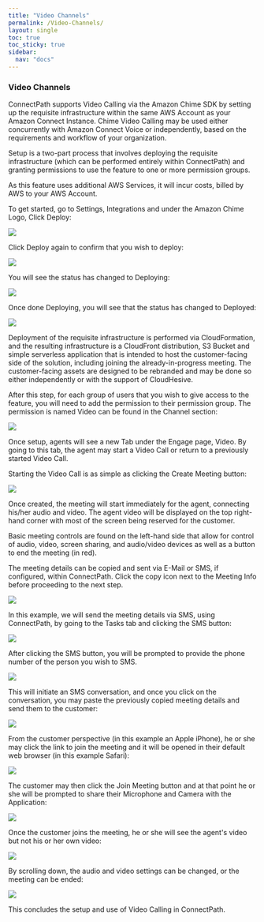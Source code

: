 ```yaml
---
title: "Video Channels"
permalink: /Video-Channels/
layout: single
toc: true
toc_sticky: true
sidebar:
  nav: "docs"
---
```


### Video Channels

ConnectPath supports Video Calling via the Amazon Chime SDK by setting
up the requisite infrastructure within the same AWS Account as your
Amazon Connect Instance. Chime Video Calling may be used either
concurrently with Amazon Connect Voice or independently, based on the
requirements and workflow of your organization.

Setup is a two-part process that involves deploying the requisite
infrastructure (which can be performed entirely within ConnectPath) and
granting permissions to use the feature to one or more permission
groups.

As this feature uses additional AWS Services, it will incur costs,
billed by AWS to your AWS Account.

To get started, go to Settings, Integrations and under the Amazon
Chime Logo, Click Deploy:

![](./Video-Channels/media/image1.png)

Click Deploy again to confirm that you wish to deploy:

![](./Video-Channels/media/image2.png)

You will see the status has changed to Deploying:

![](./Video-Channels/media/image3.png)

Once done Deploying, you will see that the status has changed to
Deployed:

![](./Video-Channels/media/image4.png)

Deployment of the requisite infrastructure is performed via
CloudFormation, and the resulting infrastructure is a CloudFront
distribution, S3 Bucket and simple serverless application that is
intended to host the customer-facing side of the solution, including
joining the already-in-progress meeting. The customer-facing assets are
designed to be rebranded and may be done so either independently or with
the support of CloudHesive.

After this step, for each group of users that you wish to give access to
the feature, you will need to add the permission to their permission
group. The permission is named Video can be found in the Channel
section:

![](./Video-Channels/media/image5.png)

Once setup, agents will see a new Tab under the Engage page, Video. By
going to this tab, the agent may start a Video Call or return to a
previously started Video Call.

Starting the Video Call is as simple as clicking the Create Meeting
button:

![](./Video-Channels/media/image6.png)

Once created, the meeting will start immediately for the agent,
connecting his/her audio and video. The agent video will be displayed on
the top right-hand corner with most of the screen being reserved for the
customer.

Basic meeting controls are found on the left-hand side that allow for
control of audio, video, screen sharing, and audio/video devices as well
as a button to end the meeting (in red).

The meeting details can be copied and sent via E-Mail or SMS, if
configured, within ConnectPath. Click the copy icon next to the Meeting
Info before proceeding to the next step.

![](./Video-Channels/media/image7.png)

In this example, we will send the meeting details via SMS, using
ConnectPath, by going to the Tasks tab and clicking the SMS button:

![](./Video-Channels/media/image8.png)

After clicking the SMS button, you will be prompted to provide the phone
number of the person you wish to SMS.

![](./Video-Channels/media/image9.png)

This will initiate an SMS conversation, and once you click on the
conversation, you may paste the previously copied meeting details and
send them to the customer:

![](./Video-Channels/media/image10.png)

From the customer perspective (in this example an Apple iPhone), he or
she may click the link to join the meeting and it will be opened in
their default web browser (in this example Safari):

![](./Video-Channels/media/image11.png)

The customer may then click the Join Meeting button and at that point he
or she will be prompted to share their Microphone and Camera with the
Application:

![](./Video-Channels/media/image12.png)

Once the customer joins the meeting, he or she will see the agent's
video but not his or her own video:

![](./Video-Channels/media/image13.png)

By scrolling down, the audio and video settings can be changed, or the
meeting can be ended:

![](./Video-Channels/media/image14.png)

This concludes the setup and use of Video Calling in ConnectPath.
